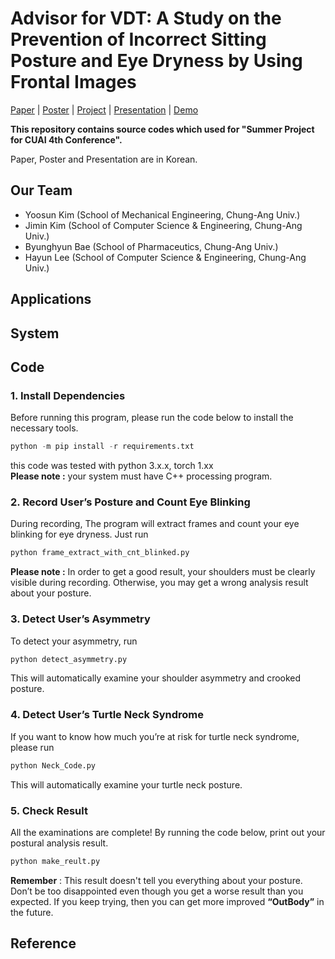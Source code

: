 # Advisor for VDT: A Study on the Prevention of Incorrect Sitting Posture and Eye Dryness by Using Frontal Images

[Paper]() | [Poster]() | [Project]() | [Presentation]() | [Demo](https://drive.google.com/file/d/1Ffyi54A5QsdlJta3sYhBqTVU_O0GHTVq/view?usp=sharing)


**This repository contains source codes which used for "Summer Project for CUAI 4th Conference".**

Paper, Poster and Presentation are in Korean.

## Our Team
- Yoosun Kim (School of Mechanical Engineering, Chung-Ang Univ.)
- Jimin Kim (School of Computer Science & Engineering, Chung-Ang Univ.)
- Byunghyun Bae (School of Pharmaceutics, Chung-Ang Univ.)
- Hayun Lee (School of Computer Science & Engineering, Chung-Ang Univ.)

## Applications

## System

## Code

### 1. Install Dependencies 

Before running this program, please run the code below to install the necessary tools.
```python
python -m pip install -r requirements.txt
```
this code was tested with python 3.x.x, torch 1.xx   
**Please note :** your system must have C++ processing program.

### 2. Record User’s Posture and Count Eye Blinking

 During recording, The program will extract frames and count your eye blinking for eye dryness. Just run
```python
python frame_extract_with_cnt_blinked.py
```
**Please note :** In order to get a good result, your shoulders must be clearly visible during recording. Otherwise, you may get a wrong analysis result about your posture.    


### 3. Detect User’s Asymmetry

To detect your asymmetry, run
```python
python detect_asymmetry.py
```
This will automatically examine your shoulder asymmetry and crooked posture.  


### 4. Detect User’s Turtle Neck Syndrome

If you want to know how much you’re at risk for turtle neck syndrome, please run
```python
python Neck_Code.py
```
This will automatically examine your turtle neck posture.  


### 5. Check Result

All the examinations are complete! 
By running the code below, print out your postural analysis result. 
```python
python make_reult.py
```
**Remember** : This result doesn't tell you everything about your posture. Don’t be too disappointed even though you get a worse result than you expected.  If you keep trying, then you can get more improved **“OutBody”** in the future.



## Reference

